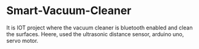 # Smart-Vacuum-Cleaner
It is IOT project where the vacuum cleaner is bluetooth enabled and clean the surfaces. Heere, used the ultrasonic distance sensor, arduino uno, servo motor. 
